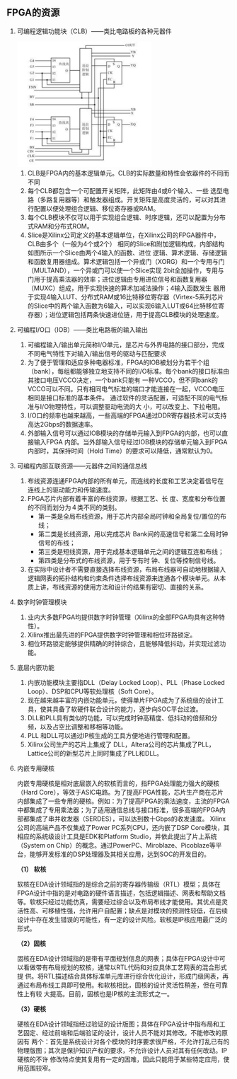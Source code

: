 ## FPGA的资源

1. 可编程逻辑功能块（CLB）——类比电路板的各种元器件

   <img src="fpga笔记.assets/典型四输入slice结构.png" style="zoom: 50%;" />

   1. CLB是FPGA内的基本逻辑单元。CLB的实际数量和特性会依器件的不同而不同
   2. 每个CLB都包含一个可配置开关矩阵，此矩阵由4或6个输入、一些 选型电路（多路复用器等）和触发器组成。开关矩阵是高度灵活的，可以对其进行配置以便处理组合逻辑、移位寄存器或RAM。
   3. 每个CLB模块不仅可以用于实现组合逻辑、时序逻辑，还可以配置为分布式RAM和分布式ROM。
   4. Slice是Xilinx公司定义的基本逻辑单位，在Xilinx公司的FPGA器件中，CLB由多个（一般为4个或2个） 相同的Slice和附加逻辑构成，内部结构如图所示一个Slice由两个4输入的函数、进位 逻辑、算术逻辑、存储逻辑和函数复用器组成。算术逻辑包括一个异或门（XORG）和一个专用与门（MULTAND），一个异或门可以使一个Slice实现 2bit全加操作，专用与门用于提高乘法器的效率；进位逻辑由专用进位信号和函数复用器（MUXC）组成，用于实现快速的算术加减法操作；4输入函数发生 器用于实现4输入LUT、分布式RAM或16比特移位寄存器（Virtex-5系列芯片的Slice中的两个输入函数为6输入，可以实现6输入LUT或64比特移位寄存器）；进位逻辑包括两条快速进位链，用于提高CLB模块的处理速度。

2. 可编程I/O口（IOB）——类比电路板的输入输出

   1. 可编程输入/输出单元简称I/O单元，是芯片与外界电路的接口部分，完成不同电气特性下对输入/输出信号的驱动与匹配要求
   2. 为了便于管理和适应多种电器标准，FPGA的IOB被划分为若干个组（bank），每组都能够独立地支持不同的I/O标准。每个bank的接口标准由其接口电压VCCO决定，一个bank只能有 一种VCCO，但不同bank的VCCO可以不同。只有相同电气标准的端口才能连接在一起，VCCO电压相同是接口标准的基本条件。 通过软件的灵活配置，可适配不同的电气标准与I/O物理特性，可以调整驱动电流的大 小，可以改变上、下拉电阻。
   3. I/O口的频率也越来越高，一些高端的FPGA通过DDR寄存器技术可以支持高达2Gbps的数据速率。
   4. 外部输入信号可以通过IOB模块的存储单元输入到FPGA的内部，也可以直接输入FPGA 内部。当外部输入信号经过IOB模块的存储单元输入到FPGA内部时，其保持时间（Hold Time）的要求可以降低，通常默认为0。 

3. 可编程内部互联资源——元器件之间的通信总线

   1. 布线资源连通FPGA内部的所有单元，而连线的长度和工艺决定着信号在连线上的驱动能力和传输速度。
   2. FPGA芯片内部有着丰富的布线资源，根据工艺、长 度、宽度和分布位置的不同而划分为４类不同的类别。
      - 第一类是全局布线资源，用于芯片内部全局时钟和全局复位/置位的布线；
      - 第二类是长线资源，用以完成芯片 Bank间的高速信号和第二全局时钟信号的布线；
      - 第三类是短线资源，用于完成基本逻辑单元之间的逻辑互连和布线；
      - 第四类是分布式的布线资源，用于专有时 钟、复位等控制信号线。 
   3. 在实际中设计者不需要直接选择布线资源，布局布线器可自动地根据输入逻辑网表的拓扑结构和约束条件选择布线资源来连通各个模块单元。从本质上讲，布线资源的使用方法和设计的结果有密切、直接的关系。  

4. 数字时钟管理模块

   1. 业内大多数FPGA均提供数字时钟管理（Xilinx的全部FPGA均具有这种特性）。
   2. Xilinx推出最先进的FPGA提供数字时钟管理和相位环路锁定。
   3. 相位环路锁定能够提供精确的时钟综合，且能够降低抖动，并实现过滤功能。

5. 底层内嵌功能

   1. 内嵌功能模块主要指DLL（Delay Locked Loop）、PLL（Phase Locked Loop）、DSP和CPU等软处理核（Soft Core）。
   2. 现在越来越丰富的内嵌功能单元，使得单片FPGA成为了系统级的设计工具，使其具备了软硬件联合设计的能力，逐步向SOC平台过渡。 
   3. DLL和PLL具有类似的功能，可以完成时钟高精度、低抖动的倍频和分频，以及占空比调整和移相等功能。
   4. PLL 和DLL可以通过IP核生成的工具方便地进行管理和配置。
   5. Xilinx公司生产的芯片上集成了 DLL，Altera公司的芯片集成了PLL，Lattice公司的新型芯片上同时集成了PLL和DLL。

6. 内嵌专用硬核

   ​	内嵌专用硬核是相对底层嵌入的软核而言的，指FPGA处理能力强大的硬核（Hard Core），等效于ASIC电路。为了提高FPGA性能，芯片生产商在芯片内部集成了一些专用的硬核。例如：为了提高FPGA的乘法速度，主流的FPGA 中都集成了专用乘法器；为了适用通信总线与接口标准，很多高端的FPGA内部都集成了串并收发器（SERDES），可以达到数十Gbps的收发速度。 Xilinx公司的高端产品不仅集成了Power PC系列CPU，还内嵌了DSP Core模块，其相应的系统级设计工具是EDK和Platform Studio，并依此提出了片上系统（System on Chip）的概念。通过PowerPC、Miroblaze、Picoblaze等平台，能够开发标准的DSP处理器及其相关应用，达到SOC的开发目的。

   **（1） 软核** 

     软核在EDA设计领域指的是综合之前的寄存器传输级（RTL）模型；具体在FPGA设计中指的是对电路的硬件语言描述，包括逻辑描述、网表和帮助文档等。软核只经过功能仿真，需要经过综合以及布局布线才能使用。其优点是灵活性高、可移植性强，允许用户自配置；缺点是对模块的预测性较低，在后续设计中存在发生错误的可能性，有一定的设计风险。软核是IP核应用最广泛的形式。 

   **（2）固核**  

     固核在EDA设计领域指的是带有平面规划信息的网表；具体在FPGA设计中可以看做带有布局规划的软核，通常以RTL代码和对应具体工艺网表的混合形式提 供。将RTL描述结合具体标准单元库进行综合优化设计，形成门级网表，再通过布局布线工具即可使用。和软核相比，固核的设计灵活性稍差，但在可靠性上有较 大提高。目前，固核也是IP核的主流形式之一。 

   **（3）硬核** 

     硬核在EDA设计领域指经过验证的设计版图；具体在FPGA设计中指布局和工艺固定、经过前端和后端验证的设计，设计人员不能对其修改。不能修改的原因有 两个：首先是系统设计对各个模块的时序要求很严格，不允许打乱已有的物理版图；其次是保护知识产权的要求，不允许设计人员对其有任何改动。IP硬核的不许 修改特点使其复用有一定的困难，因此只能用于某些特定应用，使用范围较窄。